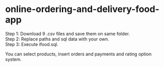 # online-ordering-and-delivery-food-app

Step 1: Download 9 .csv files and save them on same folder. </br>
Step 2: Replace paths and sql data with your own. </br>
Step 3: Execute ifood.sql. </br>

You can select products, insert orders and payments and rating option system.
